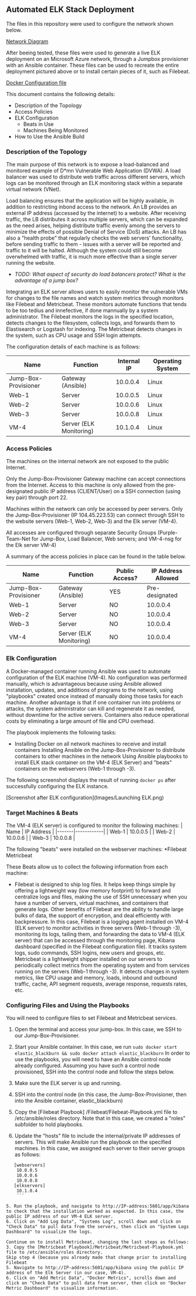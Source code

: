## Automated ELK Stack Deployment

The files in this repository were used to configure the network shown below.

[Network Diagram](Network-Azure.drawio)

After beeing tested, these files were used to generate a live ELK deployment on an Microsoft Azure network, through a Jumpbox provisioner with an Ansible container. These files can be used to recreate the entire deployment pictured above or to install certain pieces of it, such as Filebeat.

[Docker Configuration file](Ansible/Config-Elk-w-Docker)

This document contains the following details:
- Description of the Topology
- Access Policies
- ELK Configuration
  - Beats in Use
  - Machines Being Monitored
- How to Use the Ansible Build


### Description of the Topology

The main purpose of this network is to expose a load-balanced and monitored example of D*mn Vulnerable Web Application (DVWA). A load balancer was used to distribute web traffic across different servers, which logs can be monitored through an ELK monitoring stack within a separate virtual network (VNet).

Load balancing ensures that the application will be highly available, in addition to restricting inbond access to the network.
    An LB provides an external IP address (accessed by the internet) to a website. After receiving traffic, the LB distributes it across multiple servers, which can be expanded as the need arises, helping distribute traffic evenly among the servers to minimize the effects of possible Denial of Service (DoS) attacks. An LB has also a "health probe" that regularly checks the web servers' functionality, before sending traffic to them - issues with a server will be reported and traffic to it will be halted. Although the system could still become overwhelmed with traffic, it is much more effective than a single server running the website.
- _TODO: What aspect of security do load balancers protect? What is the advantage of a jump box?_

Integrating an ELK server allows users to easily monitor the vulnerable VMs for changes to the file names and watch system metrics through monitors like Filebeat and Metricbeat. These monitors automate functions that tends to be too tedius and innefective, if done mannually by a system administrator. 
    The Filebeat monitors the logs in the specified location, detects changes to the filesystem, collects logs, and forwards them to Elastisearch or Logstash for indexing.
    The Metricbeat detects changes in the system, such as CPU usage and SSH login attempts.

The configuration details of each machine is as follows:


| Name                 | Function                | Internal IP | Operating System |
|----------------------|-------------------------|-------------|------------------|
| Jump-Box-Provisioner | Gateway (Ansible)       | 10.0.0.4    | Linux            |
| Web-1                | Server                  | 10.0.0.5    | Linux            |
| Web-2                | Server                  | 10.0.0.6    | Linux            |
| Web-3                | Server                  | 10.0.0.8    | Linux            |
| VM-4                 | Server (ELK Monitoring) | 10.1.0.4    | Linux            |

### Access Policies

The machines on the internal network are not exposed to the public Internet. 

Only the Jump-Box-Provisioner Gateway machine can accept connections from the Internet. Access to this machine is only allowed from the pre-designated public IP address (CLIENT/User) on a SSH connection (using key pair) through port 22.

Machines within the network can only be accessed by peer servers. Only the Jump-Box-Provisioner (IP 104.45.223.53) can connect through SSH to the website servers (Web-1, Web-2, Web-3) and the Elk server (VM-4). 

All accesses are configured through separate Security Groups (Purple-Team-Net for Jump-Box, Load Balancer, Web servers; and VM-4-nsg for the Elk server VM-4)

A summary of the access policies in place can be found in the table below.

| Name                 | Function                | Public  Access? | IP Address Allowed |
|----------------------|-------------------------|-----------------|--------------------|
| Jump-Box-Provisioner | Gateway (Ansible)       | YES             | Pre-designated     |
| Web-1                | Server                  | NO              | 10.0.0.4           |
| Web-2                | Server                  | NO              | 10.0.0.4           |
| Web-3                | Server                  | NO              | 10.0.0.4           |
| VM-4                 | Server (ELK Monitoring) | NO              | 10.0.0.4           |

### Elk Configuration

A Docker-managed container running Ansible was used to automate configuration of the ELK machine (VM-4). No configuration was performed manually, which is advantageous because using Ansible allowed installation, updates, and additions of programs to the network, using "playbooks" created once instead of manually doing those tasks for each machine. Another advantage is that if one container run into problems or attacks, the system administrator can kill and regenerate it as needed, without downtime for the active servers. Containers also reduce operational costs by eliminating a large amount of file and CPU overhead. 

The playbook implements the following tasks:
  * Installing Docker on all network machines to receive and install containers
  Installing Ansible on the Jump-Box-Provisioner to distribute containers to other machines in the network
  Using Ansible playbooks to install ELK stack container on the VM-4 (ELK Server) and "beats" containers on the webservers (Web-1 through -3).

The following screenshot displays the result of running `docker ps` after successfully configuring the ELK instance.

[Screenshot after ELK configuration](Images/Launching ELK.png)

### Target Machines & Beats
The VM-4 (ELK server) is configured to monitor the following machines:
| Name  | IP Address |
|-------|------------|
| Web-1 | 10.0.0.5   |
| Web-2 | 10.0.0.6   |
| Web-3 | 10.0.0.8   |

The following "beats" were installed on the webserver machines:
  *Filebeat
  Metricbeat
  
These Beats allow us to collect the following information from each machine:
  * Filebeat is designed to ship log files. It helps keep things simple by offering a lightweight way (low memory footprint) to forward and centralize logs and files, making the use of SSH unnecessary when you have a number of servers, virtual machines, and containers that generate logs. Other benefits of Filebeat are the ability to handle large bulks of data, the support of encryption, and deal efficiently with backpressure. In this case, Filebeat is a logging agent installed on VM-4 (ELK server) to monitor activities in three servers (Web-1 through -3), monitoring its logs, tailing them, and forwarding the data to VM-4 (ELK server) that can be accessed through the monitoring page, Kibana dashboard (specified in the Filebeat configuration file). It tracks system logs, sudo commands, SSH logins, new users and groups, etc.
  Metricbeat is a lightweight shipper installed on our servers to periodically collect metrics from the operating system and from services running on the servers (Web-1 through -3). It detects changes in system metrics, like CPU usage and memory, loads, inbound and outbound traffic, cache, API segment requests, average response, requests rates, etc.

### Configuring Files and Using the Playbooks
You will need to configure files to set Filebeat and Metricbeat services.
1. Open the terminal and access your jump-box. In this case, we SSH to our Jump-Box-Provisioner.
2. Start your Ansible container. In this case, we run `sudo docker start elastic_blackburn && sudo docker attach elastic_blackburn`
In order to use the playbooks, you will need to have an Ansible control node already configured. Assuming you have such a control node provisioned, SSH into the control node and follow the steps below.
1. Make sure the ELK server is up and running. 
2. SSH into the control node (in this case, the Jump-Box-Provisioner, then into the Ansible container, elastic_blackburn)

3. Copy the [Filebeat Playbook] /Filebeat/Filebeat-Playbook.yml file to /etc/ansible/roles directory. Note that in this case, we created a "roles" subfolder to hold playbooks.
4. Update the "hosts" file to include the internal/private IP addresses of servers. This will make Ansible run the playbook on the specified machines. In this case, we assigned each server to their server groups as follows:
```
   [webservers]
    10.0.0.5
    10.0.0.6
    10.0.0.8
   [elkservers]
    10.1.0.4 
    ```
    
5. Run the playbook, and navigate to http://IP-address:5601/app/kibana to check that the installation worked as expected. In this case, the public IP address of our VM-4 ELK server.
6. Click on "Add Log Data", "Systems Log", scroll down and click on "Check Data" to pull data from the servers, then click on "System Logs Dashboard" to visualize the logs.
 
Continue on to install Metricbeat, changing the last steps as follows:
3. Copy the [Metricbeat Playbook]/Metricbeat/Metricbeat-Playbook.yml file to /etc/ansible/roles directory. 
Skip step 4 (because you already made that change prior to installing Filebeat
5. Navigate to http://IP-address:5601/app/kibana using the public IP address of the Elk Server (in our case, VM-4).
6. Click on "Add Metric Data", "Docker Metrics", scrolls down and click on "Check Data" to pull data from server, then click on "Docker Metric Dashboard" to visualize information. 

